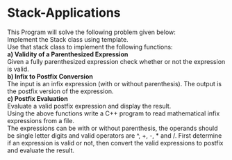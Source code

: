 # Stack-Applications
This Program will solve the following problem given below:<br>
Implement the Stack class using template.<br>
Use that stack class to implement the following functions:<br>
<b>a) Validity of a Parenthesized Expression</b><br>
Given a fully parenthesized expression check whether or not the expression is valid.<br>
<b>b) Infix to Postfix Conversion</b><br>
The input is an infix expression (with or without parenthesis). The output is the postfix
version of the expression.<br>
<b>c) Postfix Evaluation</b><br>
Evaluate a valid postfix expression and display the result.<br>
Using the above functions write a C++ program to read mathematical infix expressions from a file.<br>
The expressions can be with or without parenthesis, the operands should be single letter digits and
valid operators are ^, +, -, * and /. First determine if an expression is valid or not, then convert the
valid expressions to postfix and evaluate the result.
